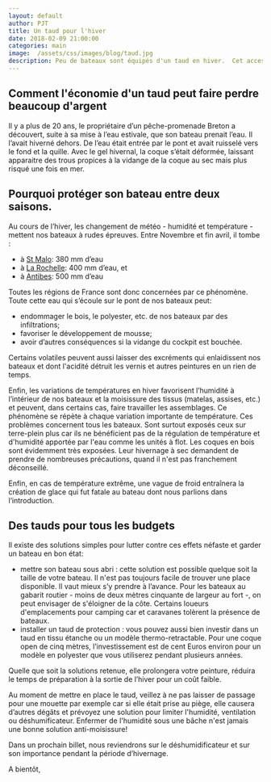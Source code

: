 ```yaml
---
layout: default
author: PJT
title: Un taud pour l'hiver
date: 2018-02-09 21:00:00
categories: main
image:  /assets/css/images/blog/taud.jpg
description: Peu de bateaux sont équipés d'un taud en hiver.  Cet accessoire est trés utile et fait gagner beaucoup de temps à la fin de l'hiver.
---
```

## Comment l'économie d'un taud peut faire perdre beaucoup d'argent
Il y a plus de 20 ans, le propriétaire d’un pêche-promenade Breton a découvert, suite à sa mise à l’eau estivale, que son bateau prenait l’eau.  Il l’avait hiverné dehors. De l’eau était entrée par le pont et avait ruisselé vers le fond et la quille.  Avec le gel hivernal, la coque s’était déformée, laissant apparaitre des trous propices à la vidange de la coque au sec mais plus risqué une fois en mer.
<!--break-->

## Pourquoi protéger son bateau entre deux saisons.

Au cours de l’hiver, les changement de météo - humidité et température - mettent nos bateaux à rudes épreuves.  Entre Novembre et fin avril, il tombe :

- à [St Malo](https://fr.climate-data.org/location/7692/): 380 mm d’eau
- à [La Rochelle](https://fr.climate-data.org/location/8147/): 400 mm d’eau, et
- à [Antibes](https://fr.climate-data.org/location/8147/): 500 mm d’eau

Toutes les régions de France sont donc concernées par ce phénomène. Toute cette eau qui s’écoule sur le pont de nos bateaux peut:

- endommager le bois, le polyester, etc. de nos bateaux par des infiltrations;
- favoriser le développement de mousse;
- avoir d’autres conséquences si la vidange du cockpit est bouchée.
	
Certains volatiles peuvent aussi laisser des excréments qui enlaidissent nos bateaux et dont l'acidité détruit les vernis et autres peintures en un rien de temps.

Enfin, les variations de températures en hiver favorisent l’humidité à l’intérieur de nos bateaux et la moisissure des tissus (matelas, assises, etc.) et peuvent, dans certains cas, faire travailler les assemblages.  Ce phénomène se répète à chaque variation importante de température. Ces problèmes concernent tous les bateaux. Sont surtout exposés ceux sur terre-plein plus car ils ne bénéficient pas de la régulation de température et d'humidité apportée par l'eau comme les unités à flot. Les coques en bois sont évidemment très exposées. Leur hivernage à sec demandent de prendre de nombreuses précautions, quand il n'est pas franchement déconseillé.

Enfin, en cas de température extrême, une vague de froid entraînera la création de glace qui fut fatale au bateau dont nous parlions dans l’introduction.	

## Des tauds pour tous les budgets
Il existe des solutions simples pour lutter contre ces effets néfaste et garder un bateau en bon état:

- mettre son bateau sous abri : cette solution est possible quelque soit la taille de votre bateau. Il n'est pas toujours facile de trouver une place disponible. Il vaut mieux s’y prendre à l’avance.  Pour les bateaux au gabarit routier - moins de deux mètres cinquante de largeur au fort -, on peut envisager de s'éloigner de la côte. Certains loueurs d'emplacements pour camping car et caravanes tolèrent la présence de bateaux.
- installer un taud de protection : vous pouvez aussi bien investir dans un taud en tissu étanche ou un modèle thermo-retractable. Pour une coque open de  cinq mètres, l’investissement est de cent Euros environ pour un modèle en polyester que vous utiliserez pendant plusieurs années.  

Quelle que soit la solutions retenue,  elle prolongera votre peinture, réduira le temps de préparation à la sortie de l’hiver pour un coût faible.

Au moment de mettre en place le taud, veillez à ne pas laisser de passage pour une mouette par exemple car si elle était prise au piège, elle causera d’autres dégâts et prévoyez une solution pour limiter l'humidité, ventilation ou déshumificateur. Enfermer de l'humidité sous une bâche n'est jamais une bonne solution anti-moisissure!

Dans un prochain billet, nous reviendrons sur le déshumidificateur et sur son importance pendant la période d’hivernage.

A bientôt,